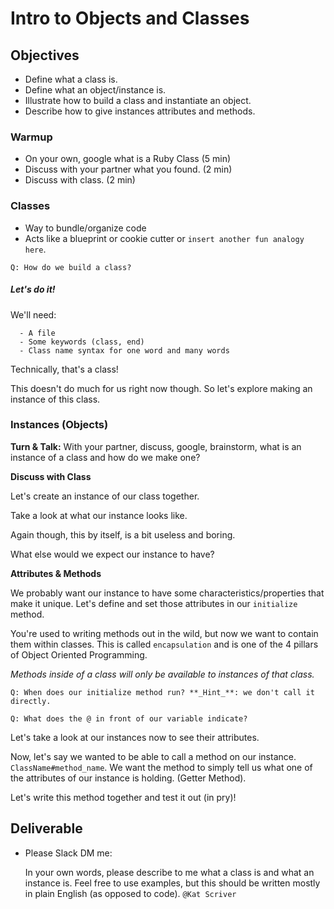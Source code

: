 # Intro to Objects and Classes

## Objectives
- Define what a class is.
- Define what an object/instance is.
- Illustrate how to build a class and instantiate an object.
- Describe how to give instances attributes and methods.

### Warmup
- On your own, google what is a Ruby Class (5 min)
- Discuss with your partner what you found. (2 min)
- Discuss with class. (2 min)


### Classes
- Way to bundle/organize code
- Acts like a blueprint or cookie cutter or `insert another fun analogy here`.

`Q: How do we build a class?`

##### _Let's do it!_

We'll need:
```
  - A file
  - Some keywords (class, end)
  - Class name syntax for one word and many words
```

Technically, that's a class!

This doesn't do much for us right now though. So let's explore making an instance of this class.

### Instances (Objects)
**Turn & Talk:**  With your partner, discuss, google, brainstorm, what is an instance of a class and how do we make one?

**Discuss with Class**

Let's create an instance of our class together.

Take a look at what our instance looks like.

Again though, this by itself, is a bit useless and boring.

What else would we expect our instance to have?

**Attributes & Methods**

We probably want our instance to have some characteristics/properties that make it unique. Let's define and set those attributes in our `initialize` method.

You're used to writing methods out in the wild, but now we want to contain them within classes. This is called `encapsulation` and is one of the 4 pillars of Object Oriented Programming.

_Methods inside of a class will only be available to instances of that class._

`Q: When does our initialize method run? **_Hint_**: we don't call it directly.`

`Q: What does the @ in front of our variable indicate?`

Let's take a look at our instances now to see their attributes.


Now, let's say we wanted to be able to call a method on our instance. `ClassName#method_name`. We want the method to simply tell us what one of the attributes of our instance is holding. (Getter Method).

Let's write this method together and test it out (in pry)!


## Deliverable
- Please Slack DM me:

  In your own words, please describe to me what a class is and what an instance is. Feel free to use examples, but this should be written mostly in plain English (as opposed to code).
  `@Kat Scriver`
